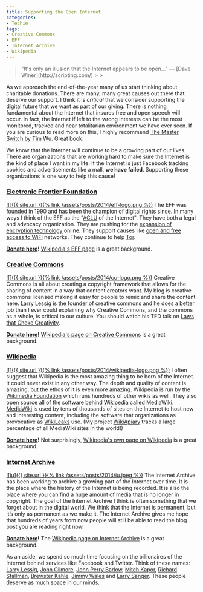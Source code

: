```yaml
---
title: Supporting the Open Internet
categories:
- Techie
tags:
- Creative Commons
- EFF
- Internet Archive
- Wikipedia
---
```


<blockquote>"It's only an illusion that the Internet appears to be open…" — [Dave Winer](http://scripting.com/)
> 
> </blockquote>

As we approach the end-of-the-year many of us start thinking about charitable donations. There are many, many great causes out there that deserve our support. I think it is _critical_ that we consider supporting the digital future that we want as part of our giving. There is nothing fundamental about the Internet that insures free and open speech will occur. In fact, the Internet if left to the wrong interests can be the most monitored, tracked and near totalitarian environment we have ever seen. If you are curious to read more on this, I highly recommend [The Master Switch by Tim Wu](http://rwbookclub.com/wiki/The_Master_Switch:_The_Rise_and_Fall_of_Information_Empires). Great book.

We know that the Internet will continue to be a growing part of our lives. There are organizations that are working hard to make sure the Internet is the kind of place I want in my life. If the Internet is just Facebook tracking cookies and advertisements like a mall, **we have failed**. Supporting these organizations is one way to help this cause!

### [Electronic Frontier Foundation](https://www.eff.org)

[![]({{ site.url }}{% link /assets/posts/2014/eff-logo.png %})](https://www.eff.org/)
The EFF was founded in 1990 and has been the champion of digital rights since. In many ways I think of the EFF as the "[ACLU](https://www.aclu.org) of the Internet". They have both a legal and advocacy organization. They are pushing for the [expansion of encryption technology](https://www.eff.org/https-everywhere) online. They support causes like [open and free access to WiFi](https://openwireless.org) networks. They continue to help [Tor](https://www.torproject.org).

**[Donate here](https://supporters.eff.org/donate)!** [Wikipedia's EFF page](https://en.wikipedia.org/wiki/Electronic_Frontier_Foundation) is a great background.

### [Creative Commons](http://creativecommons.org)

[![]({{ site.url }}{% link /assets/posts/2014/cc-logo.png %})](http://creativecommons.org/)
Creative Commons is all about creating a copyright framework that allows for the sharing of content in a way that content creators want. My blog is creative commons licensed making it easy for people to remix and share the content here. [Larry Lessig](https://en.wikipedia.org/wiki/Lawrence_Lessig) is the founder of creative commons and he does a better job than I ever could explaining why Creative Commons, and the commons as a whole, is critical to our culture. You should watch his TED talk on [Laws that Choke Creativity](http://www.ted.com/talks/larry_lessig_says_the_law_is_strangling_creativity).

**[Donate here](https://donate.creativecommons.org)!** [Wikipedia's page on Creative Commons](https://en.wikipedia.org/wiki/Creative_Commons) is a great background.

### [Wikipedia](http://www.wikipedia.org)

[![]({{ site.url }}{% link /assets/posts/2014/wikipedia-logo.png %})](http://www.wikipedia.org/)
I often suggest that Wikipedia is the most amazing thing to be born of the Internet. It could never exist in any other way. The depth and quality of content is amazing, but the ethos of it is even more amazing. Wikipedia is run by the [Wikimedia Foundation](https://wikimediafoundation.org/wiki/Home) which runs hundreds of other wikis as well. They also open source all of the software behind Wikipedia called MediaWiki. [MediaWiki](https://www.mediawiki.org/wiki/MediaWiki) is used by tens of thousands of sites on the Internet to host new and interesting content, including the software that organizations as provocative as [WikiLeaks](http://wikileaks.org) use. (My project [WikiApiary](https://wikiapiary.com/wiki/) tracks a large percentage of all MediaWiki sites in the world!)

**[Donate here](https://donate.wikimedia.org/w/index.php?title=Special:FundraiserLandingPage)!** Not surprisingly, [Wikipedia's own page on Wikipedia](https://en.wikipedia.org/wiki/Wikipedia) is a great background.

### [Internet Archive](https://archive.org)

[![iu]({{ site.url }}{% link /assets/posts/2014/iu.jpeg %})](https://archive.org)
The Internet Archive has been working to archive a growing part of the Internet over time. It is the place where the history of the Internet is being recorded. It is also the place where you can find a huge amount of media that is no longer in copyright. The goal of the Internet Archive I think is often something that we forget about in the digital world. We think that the Internet is permanent, but it’s only as permanent as we make it. The Internet Archive gives me hope that hundreds of years from now people will still be able to read the blog post you are reading right now.

**[Donate here](https://archive.org/donate/)!** The [Wikipedia page on Internet Archive](https://en.wikipedia.org/wiki/Internet_Archive) is a great background.

As an aside, we spend so much time focusing on the billionaires of the Internet behind services like Facebook and Twitter. Think of these names: [Larry Lessig](https://en.wikipedia.org/wiki/Lawrence_Lessig), [John Gilmore](https://en.wikipedia.org/wiki/John_Gilmore_(activist)), [John Perry Barlow](https://en.wikipedia.org/wiki/John_Perry_Barlow), [Mitch Kapor](https://en.wikipedia.org/wiki/Mitch_Kapor), [Richard Stallman](https://en.wikipedia.org/wiki/Richard_Stallman), [Brewster Kahle](https://en.wikipedia.org/wiki/Brewster_Kahle), [Jimmy Wales](https://en.wikipedia.org/wiki/Jimmy_Wales) and [Larry Sanger](https://en.wikipedia.org/wiki/Larry_Sanger). These people deserve as much space in our minds.

